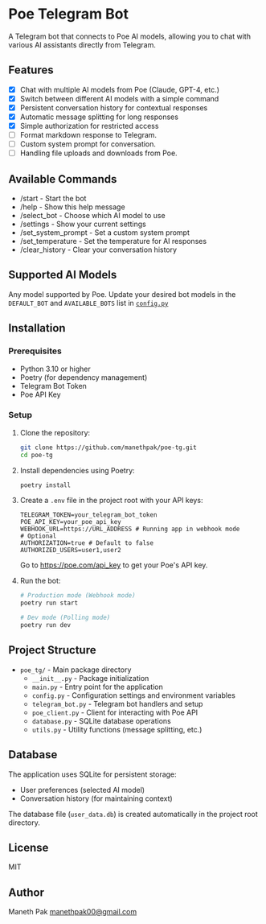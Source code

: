 # Poe Telegram Bot

A Telegram bot that connects to Poe AI models, allowing you to chat with various AI assistants directly from Telegram.

## Features

- [x] Chat with multiple AI models from Poe (Claude, GPT-4, etc.)
- [x] Switch between different AI models with a simple command
- [x] Persistent conversation history for contextual responses
- [x] Automatic message splitting for long responses
- [x] Simple authorization for restricted access
- [ ] Format markdown response to Telegram.
- [ ] Custom system prompt for conversation.
- [ ] Handling file uploads and downloads from Poe.

## Available Commands

- /start - Start the bot
- /help - Show this help message
- /select_bot - Choose which AI model to use
- /settings - Show your current settings
- /set_system_prompt - Set a custom system prompt
- /set_temperature - Set the temperature for AI responses
- /clear_history - Clear your conversation history

## Supported AI Models

Any model supported by Poe. Update your desired bot models in the `DEFAULT_BOT` and `AVAILABLE_BOTS` list in [`config.py`](https://github.com/Manethpak/poe-tg/blob/main/poe_tg/config.py)

## Installation

### Prerequisites

- Python 3.10 or higher
- Poetry (for dependency management)
- Telegram Bot Token
- Poe API Key

### Setup

1. Clone the repository:

   ```bash
   git clone https://github.com/manethpak/poe-tg.git
   cd poe-tg
   ```

2. Install dependencies using Poetry:

   ```bash
   poetry install
   ```

3. Create a `.env` file in the project root with your API keys:

   ```properties
   TELEGRAM_TOKEN=your_telegram_bot_token
   POE_API_KEY=your_poe_api_key
   WEBHOOK_URL=https://URL_ADDRESS # Running app in webhook mode
   # Optional
   AUTHORIZATION=true # Default to false
   AUTHORIZED_USERS=user1,user2
   ```

   Go to https://poe.com/api_key to get your Poe's API key.

4. Run the bot:

   ```bash
   # Production mode (Webhook mode)
   poetry run start

   # Dev mode (Polling mode)
   poetry run dev
   ```

## Project Structure

- `poe_tg/` - Main package directory
  - `__init__.py` - Package initialization
  - `main.py` - Entry point for the application
  - `config.py` - Configuration settings and environment variables
  - `telegram_bot.py` - Telegram bot handlers and setup
  - `poe_client.py` - Client for interacting with Poe API
  - `database.py` - SQLite database operations
  - `utils.py` - Utility functions (message splitting, etc.)

## Database

The application uses SQLite for persistent storage:

- User preferences (selected AI model)
- Conversation history (for maintaining context)

The database file (`user_data.db`) is created automatically in the project root directory.

## License

MIT

## Author

Maneth Pak <manethpak00@gmail.com>
